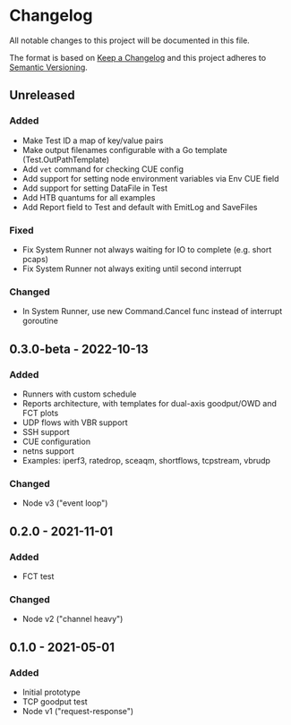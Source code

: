 # Changelog
All notable changes to this project will be documented in this file.

The format is based on [Keep a Changelog](http://keepachangelog.com/en/1.0.0/)
and this project adheres to
[Semantic Versioning](http://semver.org/spec/v2.0.0.html).

## Unreleased

### Added

- Make Test ID a map of key/value pairs
- Make output filenames configurable with a Go template (Test.OutPathTemplate)
- Add `vet` command for checking CUE config
- Add support for setting node environment variables via Env CUE field
- Add support for setting DataFile in Test
- Add HTB quantums for all examples
- Add Report field to Test and default with EmitLog and SaveFiles

### Fixed

- Fix System Runner not always waiting for IO to complete (e.g. short pcaps)
- Fix System Runner not always exiting until second interrupt

### Changed

- In System Runner, use new Command.Cancel func instead of interrupt goroutine

## 0.3.0-beta - 2022-10-13

### Added

- Runners with custom schedule
- Reports architecture, with templates for dual-axis goodput/OWD and FCT plots
- UDP flows with VBR support
- SSH support
- CUE configuration
- netns support
- Examples: iperf3, ratedrop, sceaqm, shortflows, tcpstream, vbrudp

### Changed

- Node v3 ("event loop")

## 0.2.0 - 2021-11-01

### Added

- FCT test

### Changed

- Node v2 ("channel heavy")

## 0.1.0 - 2021-05-01

### Added

- Initial prototype
- TCP goodput test
- Node v1 ("request-response")

